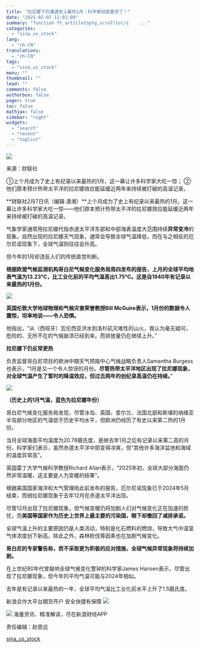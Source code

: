 ```yaml
---
title: "拉尼娜下仍遭遇史上最热1月：科学家彻底震惊了！"
date: "2025-02-07 11:01:09"
summary: "function ft_articletoptg_scrollto(){    ..."
categories:
  - "sina_us_stock"
lang:
  - "zh-CN"
translations:
  - "zh-CN"
tags:
  - "sina_us_stock"
menu: ""
thumbnail: ""
lead: ""
comments: false
authorbox: false
pager: true
toc: false
mathjax: false
sidebar: "right"
widgets:
  - "search"
  - "recent"
  - "taglist"
---
```


![](//n.sinaimg.cn/finance/770/w640h130/20240312/9be9-7bcc77500b41e587aee5a856fe9849e2.png)








来源：财联社

①上个月成为了史上有纪录以来最热的1月，这一幕让许多科学家大吃一惊； ②他们原本预计热带太平洋的拉尼娜效应能延缓近两年来持续被打破的高温记录。

**财联社2月7日讯（编辑 潇湘）**上个月成为了史上有纪录以来最热的1月，这一幕让许多科学家大吃一惊——他们原本预计热带太平洋的拉尼娜效应能延缓近两年来持续被打破的高温记录。

气象学家通常用拉尼娜代指赤道太平洋东部和中部海表温度大范围持续**异常变冷**的现象。自然出现的拉尼娜天气现象，通常会导致全球气温降低，而在与之相反的厄尔尼诺现象下，全球气温则往往会升高。

但今年的1月却违反人们的传统直觉判断。

**根据欧盟气候监测机构哥白尼气候变化服务局周四发布的报告，上月的全球平均地表气温为13.23℃，比工业化前的平均气温高出1.75℃。这是自1940年有记录以来最热的1月份。**

![](//n.sinaimg.cn/finance/crawl/150/w550h400/20250207/a055-72000741554bcd9b66c20a1707963956.png)

**英国伦敦大学地球物理和气候灾害荣誉教授Bill McGuire表示，1月份的数据令人震惊，坦率地说——令人恐惧。**

他指出，“从（西班牙）瓦伦西亚洪水到洛杉矶灾难性的山火，我认为毫无疑问，危险的、无所不在的气候崩溃已经到来。而排放量仍在继续上升。”

**拉尼娜下仍反常更热**

负责监督哥白尼项目的欧洲中期天气预报中心气候战略负责人Samantha Burgess也表示，“1月是又一个令人惊讶的月份。**尽管热带太平洋地区出现了拉尼娜现象，对全球气温产生了暂时的降温效应，但过去两年的创纪录高温仍在持续。**”

![](//n.sinaimg.cn/finance/crawl/3/w550h253/20250207/dd95-a3d4f6636c91d5700b7ff50ba819b4db.png)

**（历史上的1月气温，蓝色为拉尼娜年份）**

哥白尼气候变化服务局发现，尽管冰岛、英国、爱尔兰、法国北部和斯堪的纳维亚半岛部分地区的气温低于历史平均水平，但欧洲仍经历了有史以来第二热的1月份。

当月全球海面平均温度为20.78摄氏度，是继去年1月之后有记录以来第二高的月份。科学家们表示，虽然赤道太平洋中部变得凉爽，但“其他许多海洋盆地和海域的温度异常高”。

英国雷丁大学气候科学教授Richard Allan表示，“2025年初，全球大部分海面仍然非常温暖，这主要是人为变暖的结果”。

根据美国国家海洋和大气管理局此前发布的报告，厄尔尼诺现象已于2024年5月结束，而弱拉尼娜现象于去年12月在赤道太平洋出现。

尽管12月出现了拉尼娜现象，但气候变暖仍将加剧人们对气候变化正在加速的担忧，而**美国等国家作为历史上世界上最主要的污染国，眼下却撤回了减排承诺。**

全球气温上升的主要原因仍是人类活动，特别是化石燃料的燃烧，导致大气中温室气体浓度创下新高。除此之外，森林砍伐等因素也在加剧气候变化。

**哥白尼的专家警告称，若不采取更为积极的应对措施，全球气候异常现象将持续加剧。**

在上世纪80年代曾敲响全球气候变化警钟的科学家James Hansen表示，尽管出现了拉尼娜现象，但今年的平均气温可能与2024年相似。

去年是有记录以来最热的一年，全球平均气温比工业化前水平上升了1.5摄氏度。



新浪合作大平台期货开户 安全快捷有保障
![](https://n.sinaimg.cn/finance/transform/340/w170h170/20220415/bd6a-a2376d5226aaa796dfdca62b1d9b1fcb.png)








![](//n.sinaimg.cn/finance/cece9e13/20240627/655959900_20240627.png)
海量资讯、精准解读，尽在新浪财经APP



责任编辑：赵思远

[sina_us_stock](https://finance.sina.com.cn/money/future/fmnews/2025-02-07/doc-ineirmwi3480376.shtml)
